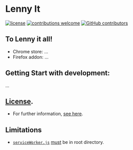 # Lenny It


[![license](https://img.shields.io/badge/license-The%20Unlicense-inactive.svg)](https://github.com/andersonbosa/lennyit/blob/master/LICENSE)
[![contributions welcome](https://img.shields.io/badge/contributions-welcome-brightgreen.svg)](https://github.com/andersonbosa/lennyit/issues)
[![GitHub contributors](https://img.shields.io/github/contributors/andersonbosa/lennyit.svg)](https://github.com/andersonbosa/lennyit/graphs/contributors/)

## To Lenny it all! 

- Chrome store: ...
- Firefox addon: ...

## Getting Start with development:

...


## [License](./LICENSE).

- For further information, [see here](https://unlicense.org).

## Limitations

- [`serviceWorker.js`](serviceWorker.js) [must][serviceWorkLimt] be in root directory.

<!-- 

## Todo

- [x] configurar manifest.json
- [x] [banco](public/js/database.js) base para testar o app 
- [x] plugin panel
- [ ] escutar 'selectionchange' - esse evento é disparado quando um texto é digitado
  - [ ] parsear o que está escrito
  - [ ] 
  
## Sources

- https://developer.chrome.com/docs/extensions/mv3/intro/
  - https://developer.chrome.com/docs/extensions/mv3/intro/mv3-overview/
- https://github.com/GoogleChrome/chrome-extensions-samples
- https://github.com/IgorHalfeld/pr-maneiro
- https://www.sitepoint.com/create-chrome-extension-10-minutes-flat/
- https://github.com/GoogleChrome/chrome-extensions-samples/blob/main/apps/samples/keyboard-handler/README.md
- https://lenny-face-generator.textsmilies.com/?cr=bW91dGh%2Bdy5udy5pZV9leWVzfncubzEuNHdfZWFyc34xNC0xNQ%3D%3D
- https://github.com/LennyToday/RESTful-lenny
- https://addons.mozilla.org/pt-BR/firefox/
- https://developer.chrome.com/docs/extensions/mv2/tut_debugging/
- https://medium.com/tengio-ltd/merging-multiple-service-worker-scripts-in-the-same-scope-83213da915ad
- https://developer.chrome.com/docs/extensions/
- https://github.com/GoogleChrome/chrome-extensions-samples/search?q=manifest_version%22%3A+3%2C
- https://developer.mozilla.org/en-US/docs/Mozilla/Add-ons/WebExtensions/API/devtools/inspectedWindow
- https://github.com/mdn/webextensions-examples/tree/master/devtools-panels
- 

-->

[serviceWorkLimt]: https://stackoverflow.com/questions/66114920/service-worker-registration-failed-chrome-extension